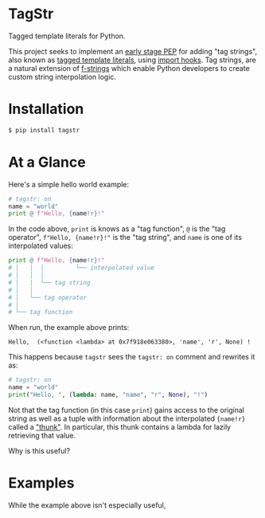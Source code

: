 # TagStr

Tagged template literals for Python.

This project seeks to implement an [early stage PEP][tagstr-pep] for adding "tag
strings", also known as [tagged template literals][tagged-template-literals], using
[import hooks][import-hook-pep]. Tag strings, are a natural extension of
[f-strings][fstr-pep] which enable Python developers to create custom string
interpolation logic.

# Installation

```bash
$ pip install tagstr
```

# At a Glance

Here's a simple hello world example:

```python
# tagstr: on
name = "world"
print @ f"Hello, {name!r}!"
```

In the code above, `print` is knows as a "tag function", `@` is the "tag operator",
`f"Hello, {name!r}!"` is the "tag string", and `name` is one of its interpolated values:

```python
print @ f"Hello, {name!r}!"
# │   │  │         └── interpolated value
# │   │  │
# │   |  └── tag string
# │   │
# │   └── tag operator
# │
# └── tag function
```

When run, the example above prints:

```
Hello,  (<function <lambda> at 0x7f918e063380>, 'name', 'r', None) !
```

This happens because `tagstr` sees the `tagstr: on` comment and rewrites it as:

```python
# tagstr: on
name = "world"
print("Hello, ", (lambda: name, "name", "r", None), "!")
```

Not that the tag function (in this case `print`) gains access to the original string as
well as a tuple with information about the interpolated `{name!r}` called a
["thunk"][thunk]. In particular, this thunk contains a lambda for lazily retrieving that
value.

Why is this useful?

# Examples

While the example above isn't especially useful,

<!--
Link References
===============
-->

[tagstr-pep]: https://github.com/jimbaker/tagstr
[fstr-pep]: https://peps.python.org/pep-0498/
[tagged-template-literals]: https://developer.mozilla.org/en-US/docs/Web/JavaScript/Reference/Template_literals#tagged_templates
[import-hook-pep]: https://peps.python.org/pep-0302/
[thunk]: https://en.wikipedia.org/wiki/Thunk
